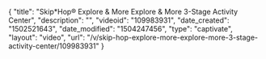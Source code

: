 {
    "title": "Skip*Hop&reg; Explore &amp; More Explore &amp; More 3-Stage Activity Center",
    "description": "",
    "videoid": "109983931",
    "date_created": "1502521643",
    "date_modified": "1504247456",
    "type": "captivate",
    "layout": "video",
    "url": "\/v\/skip-hop-explore-more-explore-more-3-stage-activity-center\/109983931"
}